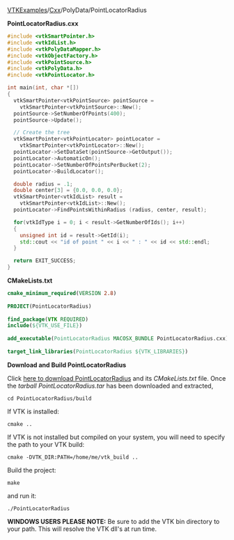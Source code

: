 [VTKExamples](Home)/[Cxx](Cxx)/PolyData/PointLocatorRadius

**PointLocatorRadius.cxx**
```c++
#include <vtkSmartPointer.h>
#include <vtkIdList.h>
#include <vtkPolyDataMapper.h>
#include <vtkObjectFactory.h>
#include <vtkPointSource.h>
#include <vtkPolyData.h>
#include <vtkPointLocator.h>

int main(int, char *[])
{
  vtkSmartPointer<vtkPointSource> pointSource =
    vtkSmartPointer<vtkPointSource>::New();
  pointSource->SetNumberOfPoints(400);
  pointSource->Update();

  // Create the tree
  vtkSmartPointer<vtkPointLocator> pointLocator =
    vtkSmartPointer<vtkPointLocator>::New();
  pointLocator->SetDataSet(pointSource->GetOutput());
  pointLocator->AutomaticOn();
  pointLocator->SetNumberOfPointsPerBucket(2);
  pointLocator->BuildLocator();

  double radius = .1;
  double center[3] = {0.0, 0.0, 0.0};
  vtkSmartPointer<vtkIdList> result =
    vtkSmartPointer<vtkIdList>::New();
  pointLocator->FindPointsWithinRadius (radius, center, result);

  for(vtkIdType i = 0; i < result->GetNumberOfIds(); i++)
  {
    unsigned int id = result->GetId(i);
    std::cout << "id of point " << i << " : " << id << std::endl;
  }

  return EXIT_SUCCESS;
}
```
**CMakeLists.txt**
```cmake
cmake_minimum_required(VERSION 2.8)
 
PROJECT(PointLocatorRadius)
 
find_package(VTK REQUIRED)
include(${VTK_USE_FILE})
 
add_executable(PointLocatorRadius MACOSX_BUNDLE PointLocatorRadius.cxx)
 
target_link_libraries(PointLocatorRadius ${VTK_LIBRARIES})
```

**Download and Build PointLocatorRadius**

Click [here to download PointLocatorRadius](https://github.com/lorensen/VTKWikiExamplesTarballs/raw/master/PointLocatorRadius.tar) and its *CMakeLists.txt* file.
Once the *tarball PointLocatorRadius.tar* has been downloaded and extracted,
```
cd PointLocatorRadius/build 
```
If VTK is installed:
```
cmake ..
```
If VTK is not installed but compiled on your system, you will need to specify the path to your VTK build:
```
cmake -DVTK_DIR:PATH=/home/me/vtk_build ..
```
Build the project:
```
make
```
and run it:
```
./PointLocatorRadius
```
**WINDOWS USERS PLEASE NOTE:** Be sure to add the VTK bin directory to your path. This will resolve the VTK dll's at run time.

